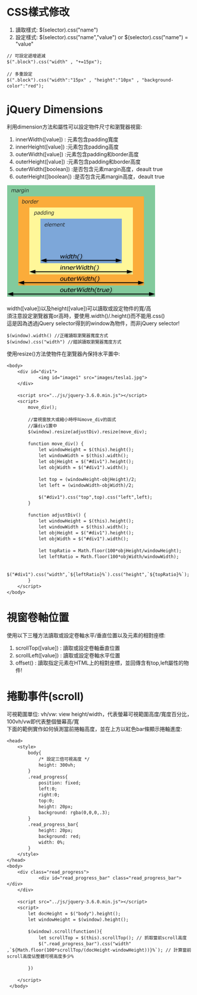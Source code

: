 # CSS樣式修改
1. 讀取樣式: $(selector).css("name")
2. 設定樣式: $(selector).css("name","value") or $(selector).css("name") = "value"
```
// 可設定遞增遞減
$(".block").css("width" , "+=15px");

// 多重設定
$(".block").css("width":"15px" , "height":"10px" , "background-color":"red");
```

# jQuery Dimensions
利用dimension方法和屬性可以設定物件尺寸和瀏覽器視窗:  
1. innerWidth([value]) : 元素包含padding寬度
2. innerHeight([value]) :元素包含padding高度
3. outerWidth([value]) :元素包含padding和border高度
4. outerHeight([value]) :元素包含padding和border高度
5. outerWidth([boolean]) :是否包含元素margin高度，deault true
6. outerHeight([boolean]) :是否包含元素margin高度，deault true
 
![Image](https://github.com/EnasVen/jQuery/blob/main/dimension.png)  

width([value])以及height([value])可以讀取或設定物件的寬/高  
須注意設定瀏覽器寬or高時，要使用.width()/.height()而不能用.css()  
這是因為透過jQuery selector得到的window為物件，而非jQuery selector!
```
$(window).width() //正確讀取瀏覽器寬度方式
$(window).css("width") //錯誤讀取瀏覽器寬度方式
```

使用resize()方法使物件在瀏覽器內保持水平置中:
```
<body>
    <div id="div1">
            <img id="image1" src="images/tesla1.jpg">
    </div>
    
    <script src="../js/jquery-3.6.0.min.js"></script>
    <script>
        move_div();

        //當視窗放大或縮小時呼叫move_div的函式
        //讓div1置中
        $(window).resize(adjustDiv).resize(move_div);

        function move_div() {
            let windowHeight = $(this).height();
            let windowWidth = $(this).width();
            let objHeight = $("#div1").height();
            let objWidth = $("#div1").width();

            let top = (windowHeight-objHeight)/2;
            let left = (windowWidth-objWidth)/2;

            $("#div1").css("top",top).css("left",left);
        }   

        function adjustDiv() {
            let windowHeight = $(this).height();
            let windowWidth = $(this).width();
            let objHeight = $("#div1").height();
            let objWidth = $("#div1").width();

            let topRatio = Math.floor(100*objHeight/windowHeight);
            let leftRatio = Math.floor(100*objWidth/windowWidth);

            $("#div1").css("width",`${leftRatio}%`).css("height",`${topRatio}%`);
        }
    </script>
</body>
```

# 視窗卷軸位置
使用以下三種方法讀取或設定卷軸水平/垂直位置以及元素的相對座標:
1. scrollTop([value]) : 讀取或設定卷軸垂直位置
2. scrollLeft([value]) : 讀取或設定卷軸水平位置
3. offset() : 讀取指定元素在HTML上的相對座標，並回傳含有top,left屬性的物件!  

# 捲動事件(scroll)
可視範圍單位:
vh/vw: view height/width，代表螢幕可視範圍高度/寬度百分比，100vh/vw即代表整個螢幕高/寬  
下面的範例實作如何偵測當前捲軸高度，並在上方以紅色bar條顯示捲軸進度:
```
<head>
    <style>
        body{
            /* 設定三倍可視高度 */
            height: 300vh; 
        }
        .read_progress{
            position: fixed;
            left:0;
            right:0;
            top:0;
            height: 20px;
            background: rgba(0,0,0,.3);
        }
        .read_progress_bar{
            height: 20px;
            background: red;
            width: 0%;
        }
    </style>
</head>
<body>
    <div class="read_progress">
            <div id="read_progress_bar" class="read_progress_bar"></div>
    </div>

    <script src="../js/jquery-3.6.0.min.js"></script>
    <script>
        let docHeight = $("body").height();
        let windowHeight = $(window).height();

        $(window).scroll(function(){
            let scrollTop = $(this).scrollTop(); // 抓取當前scroll高度
            $(".read_progress_bar").css("width" ,`${Math.floor(100*scrollTop/(docHeight-windowHeight))}%`); // 計算當前scroll高度佔整體可視高度多少%
        
        })

    </script>
 </body>
```

